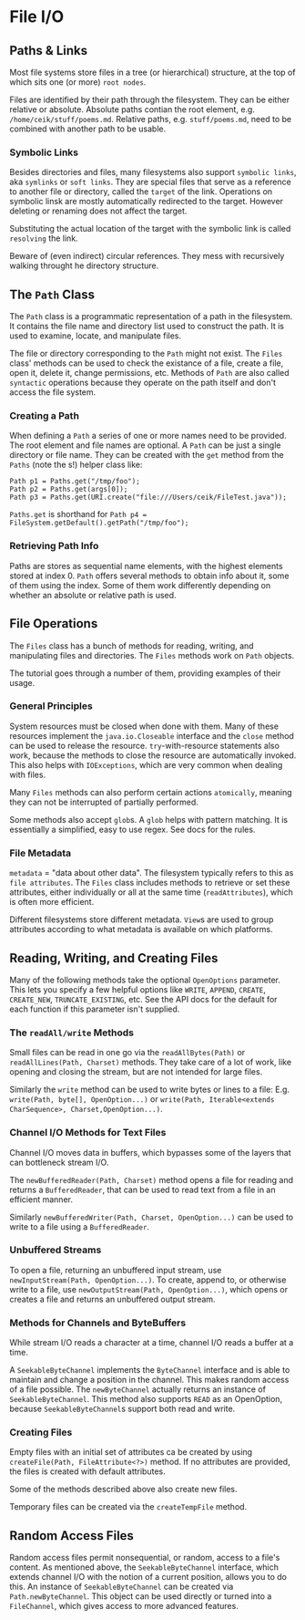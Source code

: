 # File I/O

## Paths & Links

Most file systems store files in a tree (or hierarchical) structure, at the top of which sits one (or more) `root nodes`.

Files are identified by their path through the filesystem. They can be either relative or absolute. Absolute paths contian the root element, e.g. `/home/ceik/stuff/poems.md`. Relative paths, e.g. `stuff/poems.md`, need to be combined with another path to be usable.

### Symbolic Links

Besides directories and files, many filesystems also support `symbolic links`, aka `symlinks` or `soft links`. They are special files that serve as a reference to another file or directory, called the `target` of the link. Operations on symbolic linsk are mostly automatically redirected to the target. However deleting or renaming does not affect the target.

Substituting the actual location of the target with the symbolic link is called `resolving` the link.

Beware of (even indirect) circular references. They mess with recursively walking throught he directory structure.

## The `Path` Class

The `Path` class is a programmatic representation of a path in the filesystem. It contains the file name and directory list used to construct the path. It is used to examine, locate, and manipulate files.

The file or directory corresponding to the `Path` might not exist. The `Files` class' methods can be used to check the existance of a file, create a file, open it, delete it, change permissions, etc. Methods of `Path` are also called `syntactic` operations because they operate on the path itself and don't access the file system.

### Creating a Path

When defining a `Path` a series of one or more names need to be provided. The root element and file names are optional. A `Path` can be just a single directory or file name. They can be created with the `get` method from the `Paths` (note the s!) helper class like:
```
Path p1 = Paths.get("/tmp/foo");
Path p2 = Paths.get(args[0]);
Path p3 = Paths.get(URI.create("file:///Users/ceik/FileTest.java"));
```
`Paths.get` is shorthand for `Path p4 = FileSystem.getDefault().getPath("/tmp/foo");`

### Retrieving Path Info

Paths are stores as sequential name elements, with the highest elements stored at index 0. `Path` offers several methods to obtain info about it, some of them using the index. Some of them work differently depending on whether an absolute or relative path is used.

## File Operations

The `Files` class has a bunch of methods for reading, writing, and manipulating files and directories. The `Files` methods work on `Path` objects.

The tutorial goes through a number of them, providing examples of their usage.

### General Principles

System resources must be closed when done with them. Many of these resources implement the `java.io.Closeable` interface and the `close` method can be used to release the resource. `try`-with-resource statements also work, because the methods to close the resource are automatically invoked. This also helps with `IOExceptions`, which are very common when dealing with files.

Many `Files` methods can also perform certain actions `atomically`, meaning they can not be interrupted of partially performed.

Some methods also accept `glob`s. A `glob` helps with pattern matching. It is essentially a simplified, easy to use regex. See docs for the rules.

### File Metadata

`metadata` = "data about other data". The filesystem typically refers to this as `file attributes`. The `Files` class includes methods to retrieve or set these attributes, either individually or all at the same time (`readAttributes`), which is often more efficient.

Different filesystems store different metadata. `View`s are used to group attributes according to what metadata is available on which platforms.

## Reading, Writing, and Creating Files

Many of the following methods take the optional `OpenOptions` parameter. This lets you specify a few helpful options like `WRITE`, `APPEND`, `CREATE`, `CREATE_NEW`, `TRUNCATE_EXISTING`, etc. See the API docs for the default for each function if this parameter isn't supplied.

### The `readAll/write` Methods

Small files can be read in one go via the `readAllBytes(Path)` or `readAllLines(Path, Charset)` methods. They take care of a lot of work, like opening and closing the stream, but are not intended for large files.

Similarly the `write` method can be used to write bytes or lines to a file: E.g. `write(Path, byte[], OpenOption...)` or `write(Path, Iterable<extends CharSequence>, Charset,OpenOption...)`.

### Channel I/O Methods for Text Files

Channel I/O moves data in buffers, which bypasses some of the layers that can bottleneck stream I/O.

The `newBufferedReader(Path, Charset)` method opens a file for reading and returns a `BufferedReader`, that can be used to read text from a file in an efficient manner.

Similarly `newBufferedWriter(Path, Charset, OpenOption...)` can be used to write to a file using a `BufferedReader`.

### Unbuffered Streams

To open a file, returning an unbuffered input stream, use `newInputStream(Path, OpenOption...)`. To create, append to, or otherwise write to a file, use `newOutputStream(Path, OpenOption...)`, which opens or creates a file and returns an unbuffered output stream.

### Methods for Channels and ByteBuffers

While stream I/O reads a character at a time, channel I/O reads a buffer at a time.

A `SeekableByteChannel` implements the `ByteChannel` interface and is able to maintain and change a position in the channel. This makes random access of a file possible. The `newByteChannel` actually returns an instance of `SeekableByteChannel`. This method also supports `READ` as an OpenOption, because `SeekableByteChannel`s support both read and write.

### Creating Files

Empty files with an initial set of attributes ca be created by using `createFile(Path, FileAttribute<?>)` method. If no attributes are provided, the files is created with default attributes.

Some of the methods described above also create new files.

Temporary files can be created via the `createTempFile` method.

## Random Access Files

Random access files permit nonsequential, or random, access to a file's content. As mentioned above, the `SeekableByteChannel` interface, which extends channel I/O with the notion of a current position, allows you to do this. An instance of `SeekableByteChannel` can be created via `Path.newByteChannel`. This object can be used directly or turned into a `FileChannel`, which gives access to more advanced features.